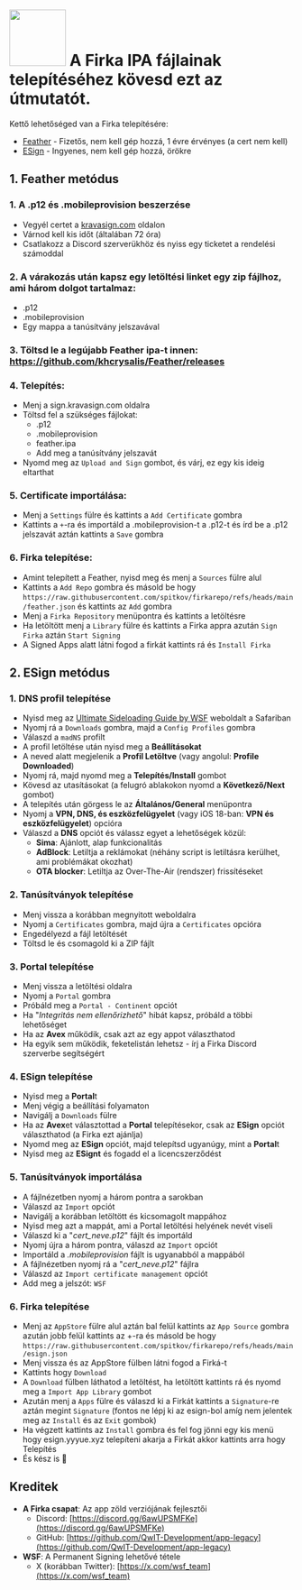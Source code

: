 # <img src="https://github.com/user-attachments/assets/dadb8ed3-7073-4591-a004-0d4c646fa963" alt width="100px"> A Firka IPA fájlainak telepítéséhez kövesd ezt az útmutatót.

Kettő lehetőséged van a Firka telepítésére:
- [Feather](#1-feather-metódus) - Fizetős, nem kell gép hozzá, 1 évre érvényes (a cert nem kell)
- [ESign](#2-esign-metódus) - Ingyenes, nem kell gép hozzá, örökre


## 1. Feather metódus

### 1. A .p12 és .mobileprovision beszerzése
   - Vegyél certet a [kravasign.com](https://kravasign.com) oldalon
   - Várnod kell kis időt (általában 72 óra)
   - Csatlakozz a Discord szerverükhöz és nyiss egy ticketet a rendelési számoddal

### 2. A várakozás után kapsz egy letöltési linket egy zip fájlhoz, ami három dolgot tartalmaz:
   - .p12 
   - .mobileprovision 
   - Egy mappa a tanúsítvány jelszavával

### 3. Töltsd le a legújabb Feather ipa-t innen: https://github.com/khcrysalis/Feather/releases
### 4. Telepítés:
   - Menj a sign.kravasign.com oldalra
   - Töltsd fel a szükséges fájlokat:
     - .p12
     - .mobileprovision
     - feather.ipa
     - Add meg a tanúsítvány jelszavát
   - Nyomd meg az `Upload and Sign` gombot, és várj, ez egy kis ideig eltarthat

### 5. Certificate importálása:
   - Menj a `Settings` fülre és kattints a `Add Certificate` gombra
   - Kattints a `+`-ra és importáld a .mobileprovision-t a .p12-t és írd be a .p12 jelszavát aztán kattints a `Save` gombra

### 6. Firka telepítése:
   - Amint telepített a Feather, nyisd meg és menj a `Sources` fülre alul
   - Kattints a `Add Repo` gombra és másold be hogy `https://raw.githubusercontent.com/spitkov/firkarepo/refs/heads/main/feather.json` és kattints az `Add` gombra
   - Menj a `Firka Repository` menüpontra és kattints a letöltésre
   - Ha letöltött menj a `Library` fülre és kattints a Firka appra azután `Sign Firka` aztán `Start Signing`
   - A Signed Apps alatt látni fogod a firkát kattints rá és `Install Firka`

## 2. ESign metódus

### 1. DNS profil telepítése
- Nyisd meg az [Ultimate Sideloading Guide by WSF](https://whysoooofurious.netlify.app/) weboldalt a Safariban
- Nyomj rá a `Downloads` gombra, majd a `Config Profiles` gombra
- Válaszd a `madNS` profilt
- A profil letöltése után nyisd meg a **Beállításokat**
- A neved alatt megjelenik a **Profil Letöltve** (vagy angolul: **Profile Downloaded**)
- Nyomj rá, majd nyomd meg a **Telepítés/Install** gombot
- Kövesd az utasításokat (a felugró ablakokon nyomd a **Következő/Next** gombot)
- A telepítés után görgess le az **Általános/General** menüpontra
- Nyomj a **VPN, DNS, és eszközfelügyelet** (vagy iOS 18-ban: **VPN és eszközfelügyelet**) opcióra
- Válaszd a **DNS** opciót és válassz egyet a lehetőségek közül:
    - **Sima**: Ajánlott, alap funkcionalitás
    - **AdBlock**: Letiltja a reklámokat (néhány script is letiltásra kerülhet, ami problémákat okozhat)
    - **OTA blocker**: Letiltja az Over-The-Air (rendszer) frissítéseket

### 2. Tanúsítványok telepítése
- Menj vissza a korábban megnyitott weboldalra
- Nyomj a `Certificates` gombra, majd újra a `Certificates` opcióra
- Engedélyezd a fájl letöltését
- Töltsd le és csomagold ki a ZIP fájlt

### 3. Portal telepítése
- Menj vissza a letöltési oldalra
- Nyomj a `Portal` gombra
- Próbáld meg a `Portal - Continent` opciót
- Ha "*Integritás nem ellenőrizhető*" hibát kapsz, próbáld a többi lehetőséget
- Ha az **Avex** működik, csak azt az egy appot választhatod
- Ha egyik sem működik, feketelistán lehetsz - írj a Firka Discord szerverbe segítségért

### 4. ESign telepítése
- Nyisd meg a **Portal**t
- Menj végig a beállítási folyamaton
- Navigálj a `Downloads` fülre
- Ha az **Avex**et választottad a **Portal** telepítésekor, csak az **ESign** opciót választhatod (a Firka ezt ajánlja)
- Nyomd meg az **ESign** opciót, majd telepítsd ugyanúgy, mint a **Portal**t
- Nyisd meg az **ESignt** és fogadd el a licencszerződést

### 5. Tanúsítványok importálása
- A fájlnézetben nyomj a három pontra a sarokban
- Válaszd az `Import` opciót
- Navigálj a korábban letöltött és kicsomagolt mappához
- Nyisd meg azt a mappát, ami a Portal letöltési helyének nevét viseli
- Válaszd ki a "*cert_neve.p12*" fájlt és importáld
- Nyomj újra a három pontra, válaszd az `Import` opciót
- Importáld a *.mobileprovision* fájlt is ugyanabból a mappából
- A fájlnézetben nyomj rá a "*cert_neve.p12*" fájlra
- Válaszd az `Import certificate management` opciót
- Add meg a jelszót: `WSF`

### 6. Firka telepítése
- Menj az `AppStore` fülre alul aztán bal felül kattints az `App Source` gombra azután jobb felül kattints az +-ra és másold be hogy `https://raw.githubusercontent.com/spitkov/firkarepo/refs/heads/main/esign.json`
- Menj vissza és az AppStore fülben látni fogod a Firká-t
- Kattints hogy `Download`
- A `Download` fülben láthatod a letöltést, ha letöltött kattints rá és nyomd meg a `Import App Library` gombot
- Azután menj a `Apps` fülre és válaszd ki a Firkát kattints a `Signature`-re aztán megint `Signature` (fontos ne lépj ki az esign-bol amíg nem jelentek meg az `Install` és az `Exit` gombok)
- Ha végzett kattints az `Install` gombra és fel fog jönni egy kis menü hogy esign.yyyue.xyz telepíteni akarja a Firkát akkor kattints arra hogy Telepítés
- És kész is 🎉

## Kreditek
- **A Firka csapat**: Az app zöld verziójának fejlesztői
    - Discord: [https://discord.gg/6awUPSMFKe](https://discord.gg/6awUPSMFKe)
    - GitHub: [https://github.com/QwIT-Development/app-legacy](https://github.com/QwIT-Development/app-legacy)
- **WSF**: A Permanent Signing lehetővé tétele
    - X (korábban Twitter): [https://x.com/wsf_team](https://x.com/wsf_team)
